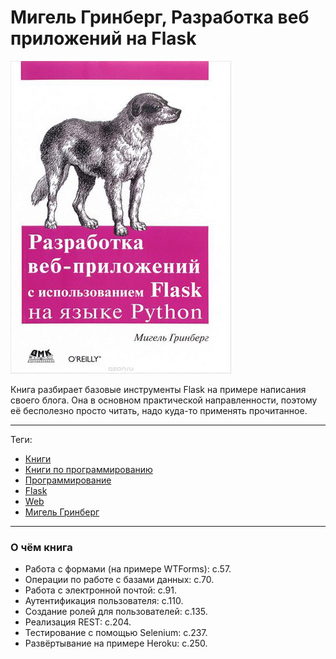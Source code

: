 # Мигель Гринберг, Разработка веб приложений на Flask

![cover](Мигель%20Гринберг%20-%20Разработка%20веб%20приложений%20на%20Flask.jpg)

Книга разбирает базовые инструменты Flask на примере написания своего блога.
Она в основном практической направленности, поэтому её бесполезно просто
читать, надо куда-то применять прочитанное.

---

Теги:

- [Книги](../../_tags/книги.md)
- [Книги по программированию](../../_tags/книги%20по%20программированию.md)
- [Программирование](../../_tags/программирование.md)
- [Flask](../../_tags/flask.md)
- [Web](../../_tags/web.md)
- [Мигель Гринберг](../../_tags/мигель%20гринберг.md)

---

### О чём книга

- Работа с формами (на примере WTForms): с.57.
- Операции по работе с базами данных: с.70.
- Работа с электронной почтой: с.91.
- Аутентификация пользователя: с.110.
- Создание ролей для пользователей: с.135.
- Реализация REST: с.204.
- Тестирование с помощью Selenium: с.237.
- Развёртывание на примере Heroku: с.250.
